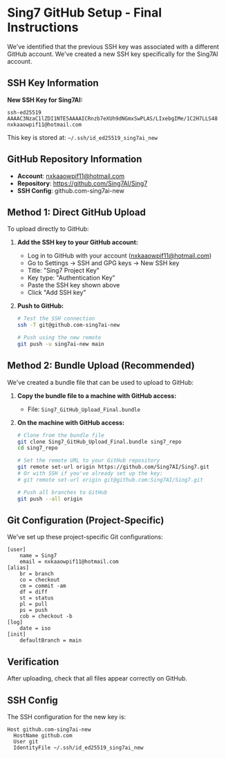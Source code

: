 # Sing7 GitHub Setup - Final Instructions

We've identified that the previous SSH key was associated with a different GitHub account. We've created a new SSH key specifically for the Sing7AI account.

## SSH Key Information

**New SSH Key for Sing7AI:**
```
ssh-ed25519 AAAAC3NzaC1lZDI1NTE5AAAAICRnzb7eXUh9dNGmxSwPLAS/LIxebgIMe/1C2H7LLS48 nxkaaowpif11@hotmail.com
```

This key is stored at: `~/.ssh/id_ed25519_sing7ai_new`

## GitHub Repository Information

- **Account**: nxkaaowpif11@hotmail.com
- **Repository**: https://github.com/Sing7AI/Sing7
- **SSH Config**: github.com-sing7ai-new

## Method 1: Direct GitHub Upload

To upload directly to GitHub:

1. **Add the SSH key to your GitHub account:**
   - Log in to GitHub with your account (nxkaaowpif11@hotmail.com)
   - Go to Settings → SSH and GPG keys → New SSH key
   - Title: "Sing7 Project Key"
   - Key type: "Authentication Key"
   - Paste the SSH key shown above
   - Click "Add SSH key"

2. **Push to GitHub:**
   ```bash
   # Test the SSH connection
   ssh -T git@github.com-sing7ai-new
   
   # Push using the new remote
   git push -u sing7ai-new main
   ```

## Method 2: Bundle Upload (Recommended)

We've created a bundle file that can be used to upload to GitHub:

1. **Copy the bundle file to a machine with GitHub access:**
   - File: `Sing7_GitHub_Upload_Final.bundle` 

2. **On the machine with GitHub access:**
   ```bash
   # Clone from the bundle file
   git clone Sing7_GitHub_Upload_Final.bundle sing7_repo
   cd sing7_repo
   
   # Set the remote URL to your GitHub repository
   git remote set-url origin https://github.com/Sing7AI/Sing7.git
   # Or with SSH if you've already set up the key:
   # git remote set-url origin git@github.com:Sing7AI/Sing7.git
   
   # Push all branches to GitHub
   git push --all origin
   ```

## Git Configuration (Project-Specific)

We've set up these project-specific Git configurations:

```
[user]
    name = Sing7
    email = nxkaaowpif11@hotmail.com
[alias]
    br = branch
    co = checkout
    cm = commit -am
    df = diff
    st = status
    pl = pull
    ps = push
    cob = checkout -b
[log]
    date = iso
[init]
    defaultBranch = main
```

## Verification

After uploading, check that all files appear correctly on GitHub.

## SSH Config

The SSH configuration for the new key is:

```
Host github.com-sing7ai-new
  HostName github.com
  User git
  IdentityFile ~/.ssh/id_ed25519_sing7ai_new
``` 